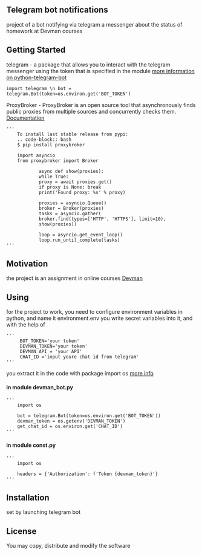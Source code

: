 ## Telegram bot notifications

project of a bot notifying via telegram a messenger about the status of homework at Devman courses

## Getting Started

telegram - a package that allows you to interact with the telegram messenger using the token that is specified in the module
[more information on python-telegram-bot ](https://github.com/python-telegram-bot/python-telegram-bot/wiki/Introduction-to-the-API)

 `import telegram \n
  bot = telegram.Bot(token=os.environ.get('BOT_TOKEN')`

ProxyBroker - ProxyBroker is an open source tool that asynchronously finds public proxies from multiple sources and concurrently checks them.
[Documentation](https://proxybroker.readthedocs.io/)

    '''
        To install last stable release from pypi:
        .. code-block:: bash
        $ pip install proxybroker

        import asyncio
        from proxybroker import Broker

                async def show(proxies):
                while True:
                proxy = await proxies.get()
                if proxy is None: break
                print('Found proxy: %s' % proxy)

                proxies = asyncio.Queue()
                broker = Broker(proxies)
                tasks = asyncio.gather(
                broker.find(types=['HTTP', 'HTTPS'], limit=10),
                show(proxies))

                loop = asyncio.get_event_loop()
                loop.run_until_complete(tasks)
    '''

## Motivation

the project is an assignment in online courses [Devman](https://dvmn.org/modules/)

## Using
for the project to work, you need to configure environment variables in python, and name it environment.env
you write secret variables into it, and with the help of

    '''
         BOT_TOKEN='your token'
         DEVMAN_TOKEN='your token'
         DEVMAN_API = 'your API'
         CHAT_ID ='input youre chat id from telegram'
    '''
you extract it in the code with package
import os [more info](https://gist.github.com/dvmn-tasks/22b18aafb24a6be5213eb5c6532eaef8)
#### in module devman_bot.py

    '''
        import os

        bot = telegram.Bot(token=os.environ.get('BOT_TOKEN'))
        devman_token = os.getenv('DEVMAN_TOKEN')
        get_chat_id = os.environ.get('CHAT_ID')
    '''

#### in module const.py

    '''
        import os

        headers = {'Authorization': f'Token {devman_token}'}
    '''

## Installation

set by launching telegram bot

## License

You may copy, distribute and modify the software
